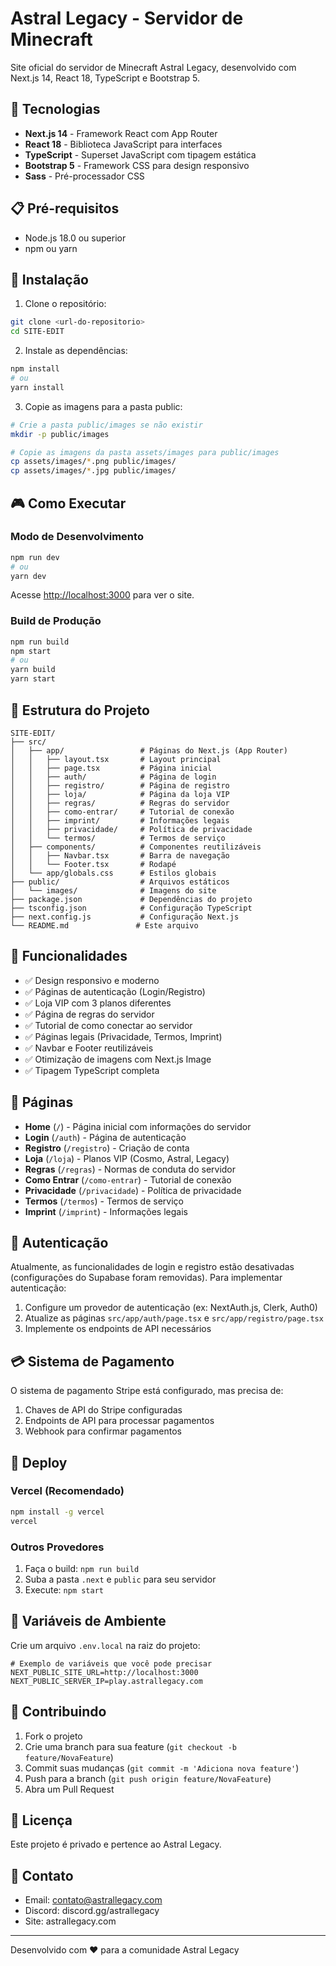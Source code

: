 # Astral Legacy - Servidor de Minecraft

Site oficial do servidor de Minecraft Astral Legacy, desenvolvido com Next.js 14, React 18, TypeScript e Bootstrap 5.

## 🚀 Tecnologias

- **Next.js 14** - Framework React com App Router
- **React 18** - Biblioteca JavaScript para interfaces
- **TypeScript** - Superset JavaScript com tipagem estática
- **Bootstrap 5** - Framework CSS para design responsivo
- **Sass** - Pré-processador CSS

## 📋 Pré-requisitos

- Node.js 18.0 ou superior
- npm ou yarn

## 🔧 Instalação

1. Clone o repositório:
```bash
git clone <url-do-repositorio>
cd SITE-EDIT
```

2. Instale as dependências:
```bash
npm install
# ou
yarn install
```

3. Copie as imagens para a pasta public:
```bash
# Crie a pasta public/images se não existir
mkdir -p public/images

# Copie as imagens da pasta assets/images para public/images
cp assets/images/*.png public/images/
cp assets/images/*.jpg public/images/
```

## 🎮 Como Executar

### Modo de Desenvolvimento
```bash
npm run dev
# ou
yarn dev
```

Acesse [http://localhost:3000](http://localhost:3000) para ver o site.

### Build de Produção
```bash
npm run build
npm start
# ou
yarn build
yarn start
```

## 📁 Estrutura do Projeto

```
SITE-EDIT/
├── src/
│   ├── app/                 # Páginas do Next.js (App Router)
│   │   ├── layout.tsx       # Layout principal
│   │   ├── page.tsx         # Página inicial
│   │   ├── auth/            # Página de login
│   │   ├── registro/        # Página de registro
│   │   ├── loja/            # Página da loja VIP
│   │   ├── regras/          # Regras do servidor
│   │   ├── como-entrar/     # Tutorial de conexão
│   │   ├── imprint/         # Informações legais
│   │   ├── privacidade/     # Política de privacidade
│   │   └── termos/          # Termos de serviço
│   ├── components/          # Componentes reutilizáveis
│   │   ├── Navbar.tsx       # Barra de navegação
│   │   └── Footer.tsx       # Rodapé
│   └── app/globals.css      # Estilos globais
├── public/                  # Arquivos estáticos
│   └── images/              # Imagens do site
├── package.json             # Dependências do projeto
├── tsconfig.json            # Configuração TypeScript
├── next.config.js           # Configuração Next.js
└── README.md               # Este arquivo
```

## 🎨 Funcionalidades

- ✅ Design responsivo e moderno
- ✅ Páginas de autenticação (Login/Registro)
- ✅ Loja VIP com 3 planos diferentes
- ✅ Página de regras do servidor
- ✅ Tutorial de como conectar ao servidor
- ✅ Páginas legais (Privacidade, Termos, Imprint)
- ✅ Navbar e Footer reutilizáveis
- ✅ Otimização de imagens com Next.js Image
- ✅ Tipagem TypeScript completa

## 🌟 Páginas

- **Home** (`/`) - Página inicial com informações do servidor
- **Login** (`/auth`) - Página de autenticação
- **Registro** (`/registro`) - Criação de conta
- **Loja** (`/loja`) - Planos VIP (Cosmo, Astral, Legacy)
- **Regras** (`/regras`) - Normas de conduta do servidor
- **Como Entrar** (`/como-entrar`) - Tutorial de conexão
- **Privacidade** (`/privacidade`) - Política de privacidade
- **Termos** (`/termos`) - Termos de serviço
- **Imprint** (`/imprint`) - Informações legais

## 🔐 Autenticação

Atualmente, as funcionalidades de login e registro estão desativadas (configurações do Supabase foram removidas). Para implementar autenticação:

1. Configure um provedor de autenticação (ex: NextAuth.js, Clerk, Auth0)
2. Atualize as páginas `src/app/auth/page.tsx` e `src/app/registro/page.tsx`
3. Implemente os endpoints de API necessários

## 💳 Sistema de Pagamento

O sistema de pagamento Stripe está configurado, mas precisa de:

1. Chaves de API do Stripe configuradas
2. Endpoints de API para processar pagamentos
3. Webhook para confirmar pagamentos

## 🚀 Deploy

### Vercel (Recomendado)
```bash
npm install -g vercel
vercel
```

### Outros Provedores
1. Faça o build: `npm run build`
2. Suba a pasta `.next` e `public` para seu servidor
3. Execute: `npm start`

## 📝 Variáveis de Ambiente

Crie um arquivo `.env.local` na raiz do projeto:

```env
# Exemplo de variáveis que você pode precisar
NEXT_PUBLIC_SITE_URL=http://localhost:3000
NEXT_PUBLIC_SERVER_IP=play.astrallegacy.com
```

## 🤝 Contribuindo

1. Fork o projeto
2. Crie uma branch para sua feature (`git checkout -b feature/NovaFeature`)
3. Commit suas mudanças (`git commit -m 'Adiciona nova feature'`)
4. Push para a branch (`git push origin feature/NovaFeature`)
5. Abra um Pull Request

## 📄 Licença

Este projeto é privado e pertence ao Astral Legacy.

## 📧 Contato

- Email: contato@astrallegacy.com
- Discord: discord.gg/astrallegacy
- Site: astrallegacy.com

---

Desenvolvido com ❤️ para a comunidade Astral Legacy

